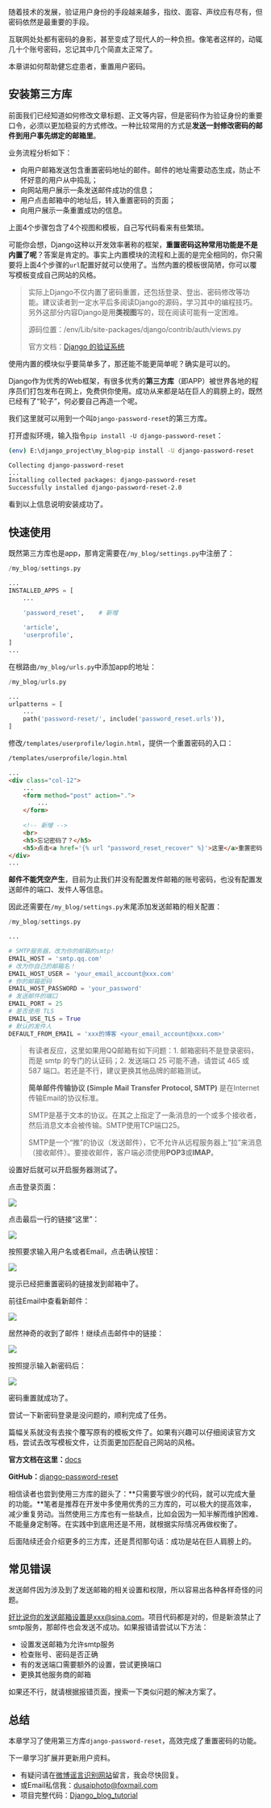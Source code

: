 随着技术的发展，验证用户身份的手段越来越多，指纹、面容、声纹应有尽有，但密码依然是最重要的手段。

互联网处处都有密码的身影，甚至变成了现代人的一种负担。像笔者这样的，动辄几十个账号密码，忘记其中几个简直太正常了。

本章讲如何帮助健忘症患者，重置用户密码。

## 安装第三方库

前面我们已经知道如何修改文章标题、正文等内容，但是密码作为验证身份的重要口令，必须以更加稳妥的方式修改。一种比较常用的方式是**发送一封修改密码的邮件到用户事先绑定的邮箱里**。

业务流程分析如下：

- 向用户邮箱发送包含重置密码地址的邮件。邮件的地址需要动态生成，防止不怀好意的用户从中捣乱；
- 向网站用户展示一条发送邮件成功的信息；
- 用户点击邮箱中的地址后，转入重置密码的页面；
- 向用户展示一条重置成功的信息。

上面4个步骤包含了4个视图和模板，自己写代码看来有些繁琐。

可能你会想，Django这种以开发效率著称的框架，**重置密码这种常用功能是不是内置了呢**？答案是肯定的。事实上内置模块的流程和上面的是完全相同的，你只需要将上面4个步骤的`url`配置好就可以使用了。当然内置的模板很简陋，你可以覆写模板变成自己网站的风格。

> 实际上Django不仅内置了密码重置，还包括登录、登出、密码修改等功能。建议读者到一定水平后多阅读Django的源码，学习其中的编程技巧。另外这部分内容Django是用**类视图**写的，现在阅读可能有一定困难。
>
> 源码位置：/env/Lib/site-packages/django/contrib/auth/views.py
>
> 官方文档：[Django 的验证系统](https://docs.djangoproject.com/zh-hans/2.1/topics/auth/default/)

使用内置的模块似乎要简单多了，那还能不能更简单呢？确实是可以的。

Django作为优秀的Web框架，有很多优秀的**第三方库**（即APP）被世界各地的程序员们打包发布在网上，免费供你使用。成功从来都是站在巨人的肩膀上的，既然已经有了“轮子”，何必要自己再造一个呢。

我们这里就可以用到一个叫`Django-password-reset`的第三方库。

打开虚拟环境，输入指令`pip install -U django-password-reset`：

```bash
(env) E:\django_project\my_blog>pip install -U django-password-reset

Collecting django-password-reset
...
Installing collected packages: django-password-reset
Successfully installed django-password-reset-2.0
```

看到以上信息说明安装成功了。

## 快速使用

既然第三方库也是app，那肯定需要在`/my_blog/settings.py`中注册了：

```python
/my_blog/settings.py

...
INSTALLED_APPS = [
    ...
    
    'password_reset',    # 新增

    'article',
    'userprofile',
]
...
```

在根路由`/my_blog/urls.py`中添加app的地址：

```python
/my_blog/urls.py

...
urlpatterns = [
    ...
    path('password-reset/', include('password_reset.urls')),
]
```

修改`/templates/userprofile/login.html`，提供一个重置密码的入口：

```html
/templates/userprofile/login.html

...
<div class="col-12">
    ...
    <form method="post" action=".">
        ...
    </form>
    
    <!-- 新增 -->
    <br>
    <h5>忘记密码了？</h5>
    <h5>点击<a href='{% url "password_reset_recover" %}'>这里</a>重置密码</h5>
</div>
...
```

**邮件不能凭空产生**，目前为止我们并没有配置发件邮箱的账号密码，也没有配置发送邮件的端口、发件人等信息。

因此还需要在`/my_blog/settings.py`末尾添加发送邮箱的相关配置：

```python
/my_blog/settings.py

...

# SMTP服务器，改为你的邮箱的smtp!
EMAIL_HOST = 'smtp.qq.com'
# 改为你自己的邮箱名！
EMAIL_HOST_USER = 'your_email_account@xxx.com'
# 你的邮箱密码
EMAIL_HOST_PASSWORD = 'your_password'
# 发送邮件的端口
EMAIL_PORT = 25
# 是否使用 TLS
EMAIL_USE_TLS = True
# 默认的发件人
DEFAULT_FROM_EMAIL = 'xxx的博客 <your_email_account@xxx.com>'
```

> 有读者反应，这里如果用QQ邮箱有如下问题：1. 邮箱密码不是登录密码，而是 smtp 的专门的认证码；2. 发送端口 25 可能不通，请尝试 465 或 587 端口。若还是不行，建议更换其他品牌的邮箱测试。
>
> **简单邮件传输协议 (Simple Mail Transfer Protocol, SMTP)** 是在Internet传输Email的协议标准。
>
> SMTP是基于文本的协议。在其之上指定了一条消息的一个或多个接收者，然后消息文本会被传输。SMTP使用TCP端口25。
>
> SMTP是一个“推”的协议（发送邮件），它不允许从远程服务器上“拉”来消息（接收邮件）。要接收邮件，客户端必须使用**POP3**或**IMAP**。

设置好后就可以开启服务器测试了。

点击登录页面：

![](https://www.dusaiphoto.com/media/image/image_source/20181102/%E5%B1%8F%E5%B9%95%E6%88%AA%E5%9B%BE76.jpg)

点击最后一行的链接“这里”：

![](https://www.dusaiphoto.com/media/image/image_source/20181102/%E5%B1%8F%E5%B9%95%E6%88%AA%E5%9B%BE77.jpg)

按照要求输入用户名或者Email，点击确认按钮：

![](https://www.dusaiphoto.com/media/image/image_source/20181102/%E5%B1%8F%E5%B9%95%E6%88%AA%E5%9B%BE78a.jpg)

提示已经把重置密码的链接发到邮箱中了。

前往Email中查看新邮件：

![](https://www.dusaiphoto.com/media/image/image_source/20181102/%E5%B1%8F%E5%B9%95%E6%88%AA%E5%9B%BE79.jpg)

居然神奇的收到了邮件！继续点击邮件中的链接：

![](https://www.dusaiphoto.com/media/image/image_source/20181102/%E5%B1%8F%E5%B9%95%E6%88%AA%E5%9B%BE81.jpg)

按照提示输入新密码后：

![](https://www.dusaiphoto.com/media/image/image_source/20181102/%E5%B1%8F%E5%B9%95%E6%88%AA%E5%9B%BE80.jpg)

密码重置就成功了。

尝试一下新密码登录是没问题的，顺利完成了任务。

篇幅关系就没有去挨个覆写原有的模板文件了。如果有兴趣可以仔细阅读官方文档，尝试去改写模板文件，让页面更加匹配自己网站的风格。

**官方文档在这里：**[docs](https://django-password-reset.readthedocs.io/en/latest/index.html)

**GitHub：**[django-password-reset](https://github.com/brutasse/django-password-reset)

相信读者也尝到使用三方库的甜头了：**只需要写很少的代码，就可以完成大量的功能。**笔者是推荐在开发中多使用优秀的三方库的，可以极大的提高效率，减少重复劳动。当然使用三方库也有一些缺点，比如会因为一知半解而维护困难、不能量身定制等。在实践中到底用还是不用，就根据实际情况再做权衡了。

后面陆续还会介绍更多的三方库，还是贯彻那句话：成功是站在巨人肩膀上的。

## 常见错误

发送邮件因为涉及到了发送邮箱的相关设置和权限，所以容易出各种各样奇怪的问题。

好比说你的发送邮箱设置是xxx@sina.com。项目代码都是对的，但是新浪禁止了smtp服务，那邮件也会发送不成功。如果报错请尝试以下方法：

- 设置发送邮箱为允许smtp服务
- 检查账号、密码是否正确
- 有的发送端口需要额外的设置，尝试更换端口
- 更换其他服务商的邮箱

如果还不行，就请根据报错页面，搜索一下类似问题的解决方案了。

## 总结

本章学习了使用第三方库`django-password-reset`，高效完成了重置密码的功能。

下一章学习扩展并更新用户资料。

- 有疑问请在[微博谣言识别网站](http://www.dusaiphoto.com)留言，我会尽快回复。
- 或Email私信我：dusaiphoto@foxmail.com
- 项目完整代码：[Django_blog_tutorial](https://github.com/stacklens/django_blog_tutorial)
